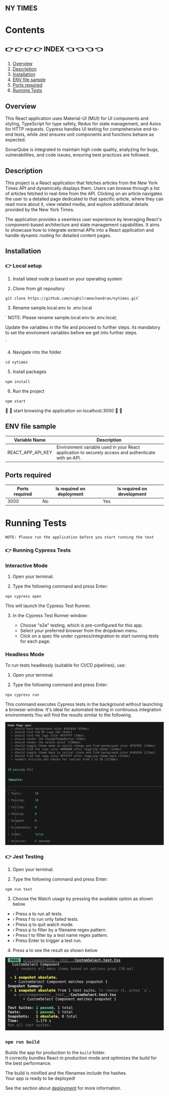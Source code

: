 ## NY TIMES

# Contents

## :point_right: :point_right: :point_right: :point_right: INDEX :point_left: :point_left: :point_left: :point_left:

1. [Overview](#overview)
2. [Description](#description)
3. [Installation](#installation)
4. [ENV file sample ](#env-file-sample)
5. [Ports required](#ports-required)
6. [Running Tests](#running-test)

## Overview

This React application uses Material-UI (MUI) for UI components and styling, TypeScript for type safety, Redux for state management, and Axios for HTTP requests. Cypress handles UI testing for comprehensive end-to-end tests, while Jest ensures unit components and functions behave as expected.

SonarQube is integrated to maintain high code quality, analyzing for bugs, vulnerabilities, and code issues, ensuring best practices are followed.

## Description

This project is a React application that fetches articles from the New York Times API and dynamically displays them. Users can browse through a list of articles fetched in real-time from the API. Clicking on an article navigates the user to a detailed page dedicated to that specific article, where they can read more about it, view related media, and explore additional details provided by the New York Times.

The application provides a seamless user experience by leveraging React's component-based architecture and state management capabilities. It aims to showcase how to integrate external APIs into a React application and handle dynamic routing for detailed content pages.

## Installation

### :point_right: Local setup

1. Install latest node js based on your operating system

2. Clone from git repository

```
git clone https://github.com/nighilramachandran/nytimes.git`
```

3. Rename sample.local.env to .env.local

`
NOTE: Please rename sample.local.env to .env.local;

Update the variables in the file and proceed to further steps. its mandatory to set the enviroment variables before we get into further steps.

`

4. Navigate into the folder

`cd nytimes`

5. Install packages

`npm install`

6. Run the project

`npm start`

:rocket: :rocket: start browsing the application on localhost:3000 :rocket: :rocket:

## ENV file sample

| Variable Name     | Description                                                                                          |
| ----------------- | ---------------------------------------------------------------------------------------------------- |
| REACT_APP_API_KEY | Environment variable used in your React application to securely access and authenticate with an API. |

## Ports required

| Ports required | Is required on deployment | Is required on development |
| -------------- | ------------------------- | -------------------------- |
| 3000           | No                        | Yes                        |

# Running Tests

```
NOTE: Please run the application before you start running the test

```

### :point_right: Running Cypress Tests

### Interactive Mode

1. Open your terminal.

2. Type the following command and press Enter:

`npx cypress open`

This will launch the Cypress Test Runner.

3. In the Cypress Test Runner window:

   - Choose "e2e" testing, which is pre-configured for this app.
   - Select your preferred browser from the dropdown menu.
   - Click on a spec file under cypress/integration to start running tests for each page.

### Headless Mode

To run tests headlessly (suitable for CI/CD pipelines), use:

1. Open your terminal.

2. Type the following command and press Enter:

`npx cypress run`

This command executes Cypress tests in the background without launching a browser window. It's ideal for automated testing in continuous integration environments.You will find the results similar to the following.

![cypress-headless](/public/assets/images/cypress-headless.png)

### :point_right: Jest Testing

1. Open your terminal.

2. Type the following command and press Enter:

`npm run test`

3. Choose the Watch usage by pressing the available option as shown below

- › Press a to run all tests.
- › Press f to run only failed tests.
- › Press q to quit watch mode.
- › Press p to filter by a filename regex pattern.
- › Press t to filter by a test name regex pattern.
- › Press Enter to trigger a test run.

4. Press a to see the result as shown below

![cypress-headless](/public/assets/images/jest-test.png)

### `npm run build`

Builds the app for production to the `build` folder.\
It correctly bundles React in production mode and optimizes the build for the best performance.

The build is minified and the filenames include the hashes.\
Your app is ready to be deployed!

See the section about [deployment](https://facebook.github.io/create-react-app/docs/deployment) for more information.
